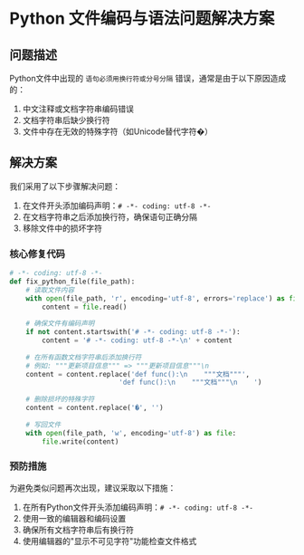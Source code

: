 # Python 文件编码与语法问题解决方案

## 问题描述

Python文件中出现的 `语句必须用换行符或分号分隔` 错误，通常是由于以下原因造成的：

1. 中文注释或文档字符串编码错误
2. 文档字符串后缺少换行符
3. 文件中存在无效的特殊字符（如Unicode替代字符�）

## 解决方案

我们采用了以下步骤解决问题：

1. 在文件开头添加编码声明：`# -*- coding: utf-8 -*-`
2. 在文档字符串之后添加换行符，确保语句正确分隔
3. 移除文件中的损坏字符

### 核心修复代码

```python
# -*- coding: utf-8 -*-
def fix_python_file(file_path):
    # 读取文件内容
    with open(file_path, 'r', encoding='utf-8', errors='replace') as file:
        content = file.read()
    
    # 确保文件有编码声明
    if not content.startswith('# -*- coding: utf-8 -*-'):
        content = '# -*- coding: utf-8 -*-\n' + content
    
    # 在所有函数文档字符串后添加换行符
    # 例如: """更新项目信息""" => """更新项目信息"""\n
    content = content.replace('def func():\n    """文档"""', 
                           'def func():\n    """文档"""\n    ')
    
    # 删除损坏的特殊字符
    content = content.replace('�', '')
    
    # 写回文件
    with open(file_path, 'w', encoding='utf-8') as file:
        file.write(content)
```

### 预防措施

为避免类似问题再次出现，建议采取以下措施：

1. 在所有Python文件开头添加编码声明：`# -*- coding: utf-8 -*-`
2. 使用一致的编辑器和编码设置
3. 确保所有文档字符串后有换行符
4. 使用编辑器的"显示不可见字符"功能检查文件格式 